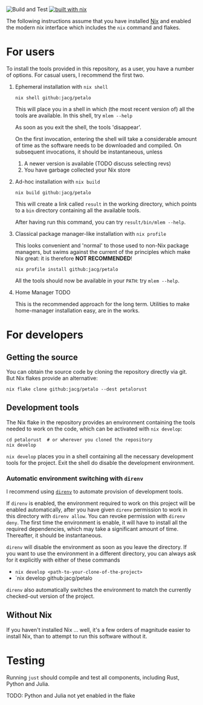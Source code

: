 ![Build and Test](https://github.com/jacg/petalo/workflows/Build%20and%20Test/badge.svg)
[![built with nix](https://builtwithnix.org/badge.svg)](https://builtwithnix.org)

The following instructions assume that you have installed
[Nix](https://nixos.org/) and enabled the modern nix interface which includes
the `nix` command and flakes.

# For users

To install the tools provided in this repository, as a user, you have a number
of options. For casual users, I recommend the first two.

1. Ephemeral installation with `nix shell`

   ```shell
   nix shell github:jacg/petalo
   ```

   This will place you in a shell in which (the most recent version of) all the
   tools are available. In this shell, try `mlem --help`

   As soon as you exit the shell, the tools 'disappear'.

   On the first invocation, entering the shell will take a considerable amount
   of time as the software needs to be downloaded and compiled. On subsequent
   invocations, it should be instantaneous, unless

   1. A newer version is available (TODO discuss selecting revs)
   2. You have garbage collected your Nix store

2. Ad-hoc installation with `nix build`

   ```shell
   nix build github:jacg/petalo
   ```

   This will create a link called `result` in the working directory, which
   points to a `bin` directory containing all the available tools.

   After having run this command, you can try `result/bin/mlem --help`.

3. Classical package manager-like installation with `nix profile`

   This looks convenient and 'normal' to those used to non-Nix package managers,
   but swims against the current of the principles which make Nix great: it is
   therefore **NOT RECOMMENDED**!

   ```shell
   nix profile install github:jacg/petalo
   ```

   All the tools should now be available in your `PATH`: try `mlem --help`.

4. Home Manager TODO

   This is the recommended approach for the long term. Utilities to make
   home-manager installation easy, are in the works.

# For developers

## Getting the source

You can obtain the source code by cloning the repository directly via git. But
Nix flakes provide an alternative:

``` shell
nix flake clone github:jacg/petalo --dest petalorust
```

## Development tools

The Nix flake in the repository provides an environment containing the tools
needed to work on the code, which can be activated with `nix develop`:

``` shell
cd petalorust  # or wherever you cloned the repository
nix develop
```
`nix develop` places you in a shell containing all the necessary development
tools for the project. Exit the shell do disable the development environment.

### Automatic environment switching with `direnv`

I recommend using [`direnv`](https://direnv.net/) to automate provision of
development tools.

If `direnv` is enabled, the environment required to work on this project will be
enabled automatically, after you have given `direnv` permission to work in this
directory with `direnv allow`. You can revoke permission with `direnv deny`. The
first time the environment is enable, it will have to install all the required
dependencies, which may take a significant amount of time. Thereafter, it should
be instantaneous.

`direnv` will disable the environment as soon as you leave the directory. If you
want to use the environment in a different directory, you can always ask for it
explicitly with either of these commands

+ `nix develop <path-to-your-clone-of-the-project>`
+ `nix develop github:jacg/petalo

`direnv` also automatically switches the environment to match the currently
checked-out version of the project.

## Without Nix

If you haven't installed Nix ... well, it's a few orders of magnitude easier to
install Nix, than to attempt to run this software without it.

# Testing

Running `just` should compile and test all components, including Rust, Python and Julia.

TODO: Python and Julia not yet enabled in the flake
